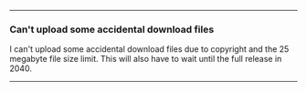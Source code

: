 
***

### Can't upload some accidental download files

I can't upload some accidental download files due to copyright and the 25 megabyte file size limit. This will also have to wait until the full release in 2040.

***
